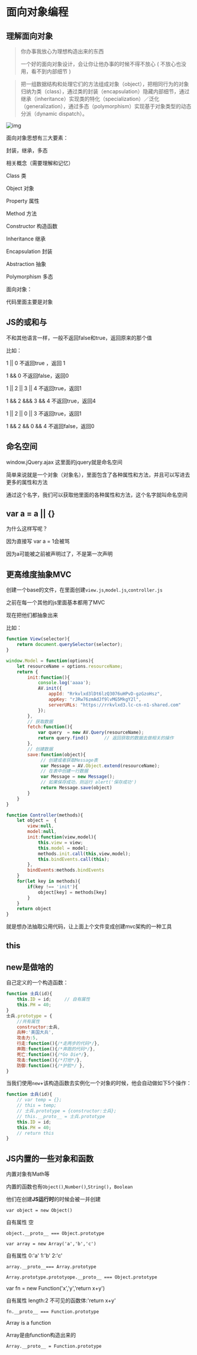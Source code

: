 # 面向对象编程

## 理解面向对象

>  你办事我放心为理想构造出来的东西
>
> 一个好的面向对象设计，会让你让他办事的时候不得不放心 ( 不放心也没用，看不到内部细节 )



> 把一组数据结构和处理它们的方法组成对象（object），把相同行为的对象归纳为类（class），通过类的封装（encapsulation）隐藏内部细节，通过继承（inheritance）实现类的特化（specialization）／泛化（generalization），通过多态（polymorphism）实现基于对象类型的动态分派（dynamic dispatch）。



![img](https://pic2.zhimg.com/80/664ba37eeee9f4623c06c066867f1d38_hd.jpg)





面向对象思想有三大要素：

封装，继承，多态



相关概念（需要理解和记忆）

Class 类

Object 对象

Property 属性

Method 方法

Constructor 构造函数

Inheritance 继承

Encapsulation  封装

Abstraction 抽象

Polymorphism  多态



 面向对象：

代码里面主要是对象



## JS的或和与

不和其他语言一样，一般不返回false和true，返回原来的那个值

比如：

1 || 0   不返回true ，返回 1

1 && 0  不返回false，返回0

1 || 2 || 3 || 4  不返回true，返回1

1 && 2 &&& 3 && 4 不返回true，返回4

1 || 2 || 0 || 3 不返回true，返回1

1 && 2 && 0 && 4  不返回false，返回0



## 命名空间 

window.jQuery.ajax  这里面的jquery就是命名空间

简单来说就是一个对象（对象名），里面包含了各种属性和方法，并且可以写进去更多的属性和方法

通过这个名字，我们可以获取他里面的各种属性和方法，这个名字就叫命名空间



## var a = a || {}

为什么这样写呢？

因为直接写 var a = 1会被骂

因为a可能被之前被声明过了，不是第一次声明





## 更高维度抽象MVC

创建一个base的文件，在里面创建`view.js`,`model.js`,`controller.js`

之前在每一个其他的js里面基本都用了MVC

现在把他们都抽象出来



比如：

```js
function View(selector){
    return document.querySelector(selector);
}
```



```js
window.Model = function(options){
    let resourceName = options.resourceName;
    return {
        init:function(){
            console.log('aaaa');
            AV.init({
                appId: "Rrkvlxd3lDt6lzQ3076uHPvD-gzGzoHsz",
                appKey: "rJRw76zmAdJf9lvMG5MkgY2l",
                serverURLs: "https://rrkvlxd3.lc-cn-n1-shared.com"
            });
        },
        // 获取数据
        fetch:function(){
            var query  = new AV.Query(resourceName);
            return query.find()      // 返回获取的数据去做相关的操作
        },
        // 创建数据
        save:function(object){
             // 创建或者获取Message表
             var Message = AV.Object.extend(resourceName);
             // 在表中创建一行数据
             var Message = new Message();
             // 如果保存成功，则运行 alert('保存成功')
             return Message.save(object)
        }
    }
}
```





```js
function Controller(methods){
    let object =  {
        view:null,
        model:null,
        init:function(view,model){
            this.view = view;
            this.model = model;
            methods.init.call(this,view,model);
            this.bindEvents.call(this);
        },
        bindEvents:methods.bindEvents
    }
    for(let key in methods){
        if(key !== 'init'){
            object[key] = methods[key]
        }
    }
    return object
}
```



就是想办法抽取公用代码，让上面上个文件变成创建mvc架构的一种工具





## this



## new是做啥的

自己定义的一个构造函数：

```js
function 士兵(id){
	this.ID = id;     // 自有属性
	this.PH = 40;
}
士兵.prototype = {
	//共有属性
	constructor:士兵,
	兵种:'美国大兵',
	攻击力:5,
	行走:function(){/*走两步的代码*/},
	奔跑:function(){/*奔跑的代码*/},
	死亡:function(){/*Go Die*/},
	攻击:function(){/*打他*/},
	防御:function(){/*护脸*/ },
}

```



当我们使用`new`+该构造函数去实例化一个对象的时候，他会自动做如下5个操作：

```js
function 士兵(id){
	// var temp = {};
	// this = temp;
	// 士兵.prototype = {constructor:士兵};
	// this.__proto__ = 士兵.prototype
	this.ID = id;
	this.PH = 40;
    // return this
}
```



## JS内置的一些对象和函数

内置对象有Math等

内置的函数也有`Object()`,`Number()`,`String()`，`Boolean`

他们在创建**JS运行时**的时候会被一并创建



`var object = new Object()`

自有属性 空

`object.__proto__ === Object.prototype`



`var array = new Array('a','b','c')`

自有属性  0:'a'    1:'b'    2:'c'

`array.__proto__=== Array.prototype` 

`Array.prototype.prototyope.__proto__ === Object.prototype`



var fn = new Function('x','y','return x+y')

自有属性   length:2   不可见的函数体:'return x+y'

`fn.__proto__ === Function.prototype`



Array is a function

Array是由function构造出来的

`Array.__proto__ = Function.prototype`